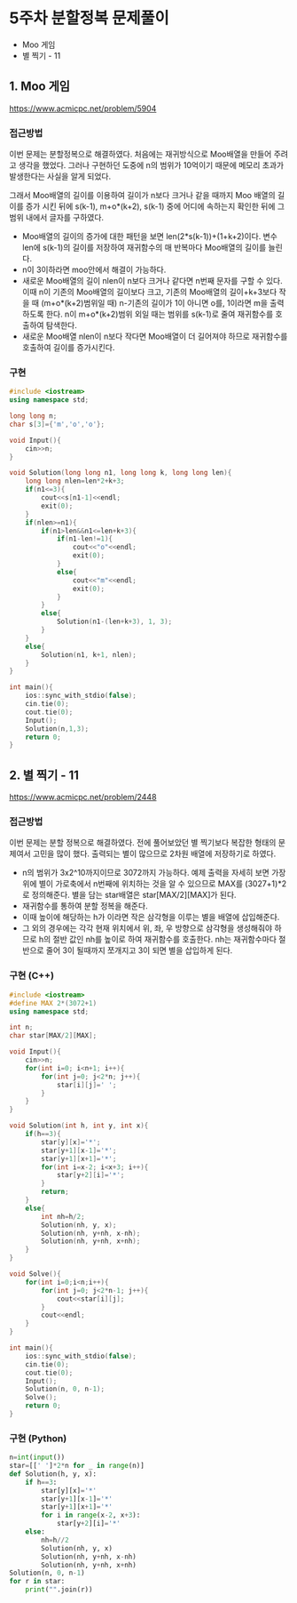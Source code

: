 # 5주차 분할정복 문제풀이
- Moo 게임
- 별 찍기 - 11

## 1. Moo 게임
https://www.acmicpc.net/problem/5904
### 접근방법
이번 문제는 분할정복으로 해결하였다. 처음에는 재귀방식으로 Moo배열을 만들어 주려고 생각을 했었다. 그러나 구현하던 도중에 n의 범위가 10억이기 때문에 메모리 초과가 발생한다는 사실을 알게 되었다.

그래서 Moo배열의 길이를 이용하여 길이가 n보다 크거나 같을 때까지 Moo 배열의 길이를 증가 시킨 뒤에 s(k-1), m+o*(k+2), s(k-1) 중에 어디에 속하는지 확인한 뒤에 그 범위 내에서 글자를 구하였다.

- Moo배열의 길이의 증가에 대한 패턴을 보면 len(2*s(k-1))+(1+k+2)이다. 변수 len에 s(k-1)의 길이를 저장하여 재귀함수의 매 반복마다 Moo배열의 길이를 늘린다.
- n이 3이하라면 moo안에서 해결이 가능하다.
- 새로운 Moo배열의 길이 nlen이 n보다 크거나 같다면 n번째 문자를 구할 수 있다. 이때 n이 기존의 Moo배열의 길이보다 크고, 기존의 Moo배열의 길이+k+3보다 작을 때 (m+o*(k+2)범위일 때) n-기존의 길이가 1이 아니면 o를, 1이라면 m을 출력하도록 한다. n이 m+o*(k+2)범위 외일 때는 범위를 s(k-1)로 줄여 재귀함수를 호출하여 탐색한다.
- 새로운 Moo배열 nlen이 n보다 작다면 Moo배열이 더 길어져야 하므로 재귀함수를 호출하여 길이를 증가시킨다.

### 구현
```c++
#include <iostream>
using namespace std;

long long n;
char s[3]={'m','o','o'};

void Input(){
    cin>>n;
}

void Solution(long long n1, long long k, long long len){
    long long nlen=len*2+k+3;
    if(n1<=3){
        cout<<s[n1-1]<<endl;
        exit(0);
    }
    if(nlen>=n1){
        if(n1>len&&n1<=len+k+3){
            if(n1-len!=1){
                cout<<"o"<<endl;
                exit(0);
            }
            else{
                cout<<"m"<<endl;
                exit(0);
            }
        }
        else{
            Solution(n1-(len+k+3), 1, 3);
        }
    }
    else{
        Solution(n1, k+1, nlen);
    }
}

int main(){
    ios::sync_with_stdio(false);
    cin.tie(0);
    cout.tie(0);
    Input();
    Solution(n,1,3);
    return 0;
}
```

## 2. 별 찍기 - 11
https://www.acmicpc.net/problem/2448

### 접근방법
이번 문제는 분할 정복으로 해결하였다. 전에 풀어보았던 별 찍기보다 복잡한 형태의 문제여서 고민을 많이 했다. 출력되는 별이 많으므로 2차원 배열에 저장하기로 하였다.

- n의 범위가 3x2^10까지이므로 3072까지 가능하다. 예제 출력을 자세히 보면 가장 위에 별이 가로축에서 n번째에 위치하는 것을 알 수 있으므로 MAX를 (3027+1)*2로 정의해준다. 별을 담는 star배열은 star[MAX/2][MAX]가 된다.
- 재귀함수를 통하여 분할 정복을 해준다.
- 이때 높이에 해당하는 h가 이라면 작은 삼각형을 이루는 별을 배열에 삽입해준다.
- 그 외의 경우에는 각각 현재 위치에서 위, 좌, 우 방향으로 삼각형을 생성해줘야 하므로 h의 절반 값인 nh를 높이로 하여 재귀함수를 호출한다. nh는 재귀함수마다 절반으로 줄어 3이 될때까지 쪼개지고 3이 되면 별을 삽입하게 된다.

### 구현 (C++)
```c++
#include <iostream>
#define MAX 2*(3072+1)
using namespace std;

int n;
char star[MAX/2][MAX];

void Input(){
    cin>>n;
    for(int i=0; i<n+1; i++){
        for(int j=0; j<2*n; j++){
            star[i][j]=' ';
        }
    }
}

void Solution(int h, int y, int x){
    if(h==3){
        star[y][x]='*';
        star[y+1][x-1]='*';
        star[y+1][x+1]='*';
        for(int i=x-2; i<x+3; i++){
            star[y+2][i]='*';
        }
        return;
    }
    else{
        int nh=h/2;
        Solution(nh, y, x);
        Solution(nh, y+nh, x-nh);
        Solution(nh, y+nh, x+nh);
    }
}

void Solve(){
    for(int i=0;i<n;i++){
        for(int j=0; j<2*n-1; j++){
            cout<<star[i][j];
        }
        cout<<endl;
    }
}

int main(){
    ios::sync_with_stdio(false);
    cin.tie(0);
    cout.tie(0);
    Input();
    Solution(n, 0, n-1);
    Solve();
    return 0;
}
```

### 구현 (Python)
```python
n=int(input())
star=[[' ']*2*n for _ in range(n)]
def Solution(h, y, x):
    if h==3:
        star[y][x]='*'
        star[y+1][x-1]='*'
        star[y+1][x+1]='*'
        for i in range(x-2, x+3):
            star[y+2][i]='*'
    else:
        nh=h//2
        Solution(nh, y, x)
        Solution(nh, y+nh, x-nh)
        Solution(nh, y+nh, x+nh)
Solution(n, 0, n-1)
for r in star:
    print("".join(r))
```
